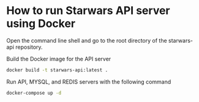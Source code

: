 # How to run Starwars API server using Docker

Open the command line shell and go to the root directory of the starwars-api repository.

Build the Docker image for the API server

```bash
docker build -t starwars-api:latest .
```

Run API, MYSQL, and REDIS servers with the following command

```bash
docker-compose up -d
```
